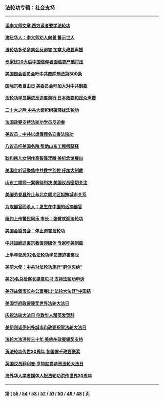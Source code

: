 ### 法轮功专辑：社会支持
---
#### [读李大师文章 西方读者要学法轮功](../../pages/nf4386/n13925142.md?02180430) 
#### [澳纽华人：李大师劝人向善 警示世人](../../pages/nf4386/n13924146.md?02180430) 
#### [法轮功多伦多集会反迫害 加拿大政要声援](../../pages/nf4386/n13881303.md?02180430) 
#### [专家忧20大后中国信仰者面临更严酷打压](../../pages/nf4386/n13874993.md?02180430) 
#### [美国国会委员会吁中共废除刑法第300条](../../pages/nf4386/n13868121.md?02180430) 
#### [国际宗教自由日 美委员会吁加大对中共制裁](../../pages/nf4386/n13855021.md?02180430) 
#### [法轮功学员横滨反迫害游行 日本政要和民众声援](../../pages/nf4386/n13847132.md?02180430) 
#### [二十大之际 中共大面积绑架骚扰法轮功](../../pages/nf4386/n13846381.md?02180430) 
#### [法国政要支持法轮功学员反迫害](../../pages/nf4386/n13841970.md?02180430) 
#### [美议员：中共以虚假罪名迫害法轮功](../../pages/nf4386/n13841083.md?02180430) 
#### [八议员吁美国务院 帮助山东工程师获释](../../pages/nf4386/n13836379.md?02180430) 
#### [耿和携儿女制作高智晟浮雕 美纪念馆展出](../../pages/nf4386/n13829624.md?02180430) 
#### [美国会听证聚焦中共数字监控 吁加大制裁](../../pages/nf4386/n13825083.md?02180430) 
#### [山东工程师一案等待判决 美国议员密切关注](../../pages/nf4386/n13815065.md?02180430) 
#### [美国劳登县终止与北京顺义区姐妹城市关系](../../pages/nf4386/n13811030.md?02180430) 
#### [为取器官而杀人：发生在中国的活摘器官](../../pages/nf4386/n13794731.md?02180430) 
#### [纽约上州警民同乐 市长：张臂欢迎法轮功](../../pages/nf4386/n13794375.md?02180430) 
#### [美国会委员会：停止迫害法轮功](../../pages/nf4386/n13788164.md?02180430) 
#### [中共加剧迫害宗教信仰团体 专家吁美制裁](../../pages/nf4386/n13780252.md?02180430) 
#### [上半年获悉92名法轮功学员遭迫害离世](../../pages/nf4386/n13772701.md?02180430) 
#### [美前大使：中共对法轮功施行“群体灭绝”](../../pages/nf4386/n13771705.md?02180430) 
#### [美23名总检察长提意见书 支持法轮功申诉](../../pages/nf4386/n13766596.md?02180430) 
#### [美匹兹堡市长办公室展出“法轮大法好”中国结](../../pages/nf4386/n13749721.md?02180430) 
#### [美国华府政要褒奖世界法轮大法日](../../pages/nf4386/n13743770.md?02180430) 
#### [庆祝法轮大法日 伦敦华人精英发贺辞](../../pages/nf4386/n13741593.md?02180430) 
#### [美伊利诺伊州多城市和政要祝贺法轮大法日](../../pages/nf4386/n13737149.md?02180430) 
#### [法轮大法洪传三十年 美佛州政要褒奖支持](../../pages/nf4386/n13737103.md?02180430) 
#### [贺法轮功传世30周年 各国逾千政要褒奖](../../pages/nf4386/n13735828.md?02180430) 
#### [英国议员菲利普‧亨特勋爵恭贺法轮大法日](../../pages/nf4386/n13736187.md?02180430) 
#### [海外华人学者媒体人祝法轮功洪传世界30周年](../../pages/nf4386/n13735835.md?02180430) 

---
#### 第 [ [55](./55.md?02180430) / [54](./54.md?02180430) / [53](./53.md?02180430) / [52](./52.md?02180430) / [51](./51.md?02180430) / [50](./50.md?02180430) / [49](./49.md?02180430) / [48](./48.md?02180430) ] 页
